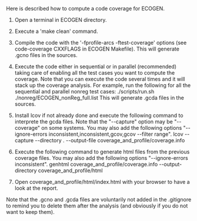 Here is described how to compute a code coverage for ECOGEN.

1. Open a terminal in ECOGEN directory.

2. Execute a 'make clean' command.

3. Compile the code with the '-fprofile-arcs -ftest-coverage' options (see code-coverage CXXFLAGS in ECOGEN Makefile).
   This will generate .gcno files in the sources.

4. Execute the code either in sequential or in parallel (recommended) taking care of enabling all the test cases you want to compute the coverage. Note that you can execute the code several times and it will stack up the coverage analysis. For example, run the following for all the sequential and parallel nonreg test cases:
   ./scripts/run.sh ./nonreg/ECOGEN_nonReg_full.list
   This will generate .gcda files in the sources.

5. Install lcov if not already done and execute the following command to interprete the gcda files. Note that the "--capture" option may be "--coverage" on some systems. You may also add the following options "--ignore-errors inconsistent,inconsistent,gcov,gcov --filter range".
   lcov --capture --directory . --output-file coverage_and_profile/coverage.info

6. Execute the following command to generate html files from the previous coverage files. You may also add the following options "--ignore-errors inconsistent".
   genhtml coverage_and_profile/coverage.info --output-directory coverage_and_profile/html

7. Open coverage_and_profile/html/index.html with your browser to have a look at the report.

Note that the .gcno and .gcda files are voluntarily not added in the .gitignore to remind you to delete them after the analysis (and obviously if you do not want to keep them).